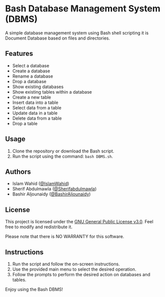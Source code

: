 # Bash Database Management System (DBMS)

A simple database management system using Bash shell scripting it is Document Database based on files and directories.

## Features

- Select a database
- Create a database
- Rename a database
- Drop a database
- Show existing databases
- Show existing tables within a database
- Create a new table
- Insert data into a table
- Select data from a table
- Update data in a table
- Delete data from a table
- Drop a table

## Usage

1. Clone the repository or download the Bash script.
2. Run the script using the command: `bash DBMS.sh`.

## Authors

- Islam Wahid ([@IslamWahid](https://github.com/IslamWahid))
- Sherif Abdulmawla ([@Sherifabdulmawla](https://github.com/Sherifabdulmawla))
- Bashir Aljounaidy ([@BashirAljounaidy](https://github.com/BashirAljounaidy))
## License

This project is licensed under the [GNU General Public License v3.0](http://gnu.org/licenses/gpl.html). Feel free to modify and redistribute it.

Please note that there is NO WARRANTY for this software.

## Instructions

1. Run the script and follow the on-screen instructions.
2. Use the provided main menu to select the desired operation.
3. Follow the prompts to perform the desired action on databases and tables.

Enjoy using the Bash DBMS!